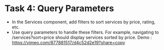 # Task 4: Query Parameters
- In the Services component, add filters to sort services by price, rating, etc.
- Use query parameters to handle these filters. For example, navigating to /services?sort=price should display services sorted by price.
  Demo : https://vimeo.com/877881517/d4c52d2e19?share=copy
  
